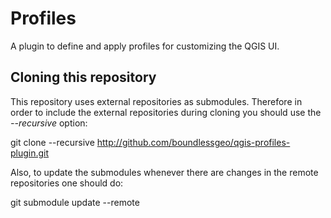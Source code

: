 Profiles
========
A plugin to define and apply profiles for customizing the QGIS UI.

Cloning this repository
-----------------------

This repository uses external repositories as submodules. Therefore in order to include the external repositories during cloning you should use the *--recursive* option:

git clone --recursive http://github.com/boundlessgeo/qgis-profiles-plugin.git

Also, to update the submodules whenever there are changes in the remote repositories one should do:

git submodule update --remote
